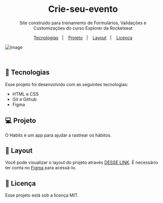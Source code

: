 <h1 align="center"> Crie-seu-evento </h1>

<p align="center">
Site construído para treinamento de Formulários, Validações e Customizações do curso Explorer da Rocketseat
</p>

<p align="center">
  <a href="#-tecnologias">Tecnologias</a>&nbsp;&nbsp;&nbsp;|&nbsp;&nbsp;&nbsp;
  <a href="#-projeto">Projeto</a>&nbsp;&nbsp;&nbsp;|&nbsp;&nbsp;&nbsp;
  <a href="#-layout">Layout</a>&nbsp;&nbsp;&nbsp;|&nbsp;&nbsp;&nbsp;
  <a href="#memo-licença">Licença</a>
</p>

![image](https://user-images.githubusercontent.com/107778281/215193895-13853b83-b0af-4294-af12-c5172d16e5d5.png)

<br>


## 🚀 Tecnologias

Esse projeto foi desenvolvido com as seguintes tecnologias:

- HTML e CSS
- Git e Github
- Figma

## 💻 Projeto

O Habits é um app para ajudar a rastrear os hábitos.

## 🔖 Layout

Você pode visualizar o layout do projeto através [DESSE LINK]([https://www.figma.com/community/file/1195327109778210238](https://www.figma.com/file/PRHhJMVwdahEhOdVRkn5pR/Explorer-Stage-03-Projeto-01-(Copy)?node-id=1%3A28&t=lD7sCFUegihdbU5r-0)). É necessário ter conta no [Figma](https://figma.com) para acessá-lo.

## :memo: Licença

Esse projeto está sob a licença MIT.
